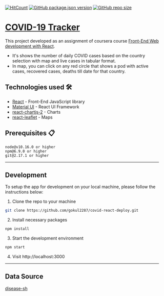 [![HitCount](http://hits.dwyl.io/gokul2287/covid-react-deploy.svg)](http://hits.dwyl.io/gokul2287/covid-react-deploy)
[![GitHub package.json version](https://img.shields.io/github/package-json/v/gokul2287/covid-react-deploy)](https://github.com/gokul2287/covid-react-deploy)
[![GitHub repo size](https://img.shields.io/github/repo-size/gokul2287/covid-react-deploy?color=ff69b4)](https://github.com/gokul2287/covid-react-deploy)

# [COVID-19 Tracker](https://gokul2287.github.io/covid-react-deploy/)

This project developed as an assignment of coursera course [Front-End Web development with React](https://www.coursera.org/learn/front-end-react). 
- It's shows the number of daily COVID cases based on the country selection with map and live cases in tabular format.
- In map, you can click on any red circle that shows a pod with active cases, recovered cases, deaths till date for that country.


## Technologies used 🛠️

- [React](https://es.reactjs.org/) - Front-End JavaScript library
- [Material UI](https://material-ui.com/) - React UI Framework
- [react-chartjs-2](https://github.com/jerairrest/react-chartjs-2) - Charts
- [react-leaflet](https://github.com/PaulLeCam/react-leaflet) - Maps 

## Prerequisites 📋

```
node@v10.16.0 or higher
npm@6.9.0 or higher
git@2.17.1 or higher
```

---

## Development

To setup the app for development on your local machine, please follow the instructions below:

1. Clone the repo to your machine

```bash
git clone https://github.com/gokul2287/covid-react-deploy.git
```

2. Install necessary packages

```bash
npm install
```

3. Start the development environment

```bash
npm start
```

4. Visit http://localhost:3000

---

## Data Source

[disease-sh](https://github.com/disease-sh/API)

